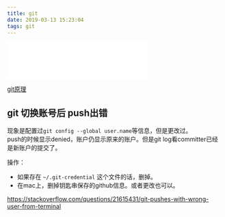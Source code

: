 ```yaml
---
title: git
date: 2019-03-13 15:23:04
tags: git
---
```


<iframe frameborder="no" marginwidth="0" marginheight="0" width=330 height=86 src="//music.163.com/outchain/player?type=2&id=22743825&auto=1&height=66"></iframe>


[git原理](http://www.ruanyifeng.com/blog/2018/10/git-internals.html)

## git 切换账号后 push出错

现象是配置过`git config --global user.name`等信息，但是更改过。  
push的时候显示denied，账户仍显示原来的账户。但是git log看committer已经是新账户的提交了。

操作：

- 如果存在 `~/.git-credential` 这个文件的话，删掉。
- 在mac上，删掉钥匙串保存的github信息。或者更改也可以。

https://stackoverflow.com/questions/21615431/git-pushes-with-wrong-user-from-terminal
